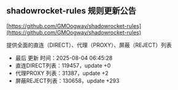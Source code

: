 ## shadowrocket-rules 规则更新公告

[https://github.com/GMOogway/shadowrocket-rules](https://github.com/GMOogway/shadowrocket-rules)

提供全面的直连（DIRECT）、代理（PROXY）、屏蔽（REJECT）列表
- 最后 更新 时间：2025-08-04 06:45:28
- 直连DIRECT列表：119457，update +0
- 代理PROXY 列表：31387，update +2
- 屏蔽REJECT列表：130658，update +293